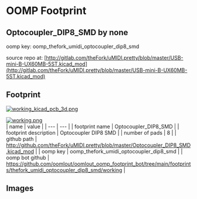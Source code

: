 # OOMP Footprint  
## Optocoupler_DIP8_SMD  by none  
  
oomp key: oomp_thefork_umidi_optocoupler_dip8_smd  
  
source repo at: [http://gitlab.com/theFork/uMIDI.pretty/blob/master/USB-mini-B-UX60MB-5ST.kicad_mod](http://gitlab.com/theFork/uMIDI.pretty/blob/master/USB-mini-B-UX60MB-5ST.kicad_mod)  
## Footprint  
  
[![working_kicad_pcb_3d.png](working_kicad_pcb_3d_600.png)](working_kicad_pcb_3d.png)  
  
[![working.png](working_600.png)](working.png)  
| name | value | 
| --- | --- | 
| footprint name | Optocoupler_DIP8_SMD | 
| footprint description | Optocoupler DIP8 SMD | 
| number of pads | 8 | 
| github path | http://github.com/theFork/uMIDI.pretty/blob/master/Optocoupler_DIP8_SMD.kicad_mod | 
| oomp key | oomp_thefork_umidi_optocoupler_dip8_smd | 
| oomp bot github | https://github.com/oomlout/oomlout_oomp_footprint_bot/tree/main/footprints/thefork_umidi_optocoupler_dip8_smd/working | 
## Images  
